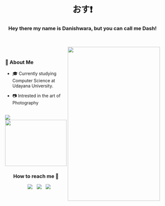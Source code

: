 <h1 align="center">おす❗ </h1>
<h3 align="center">Hey there my name is Danishwara, but you can call me Dash!</h3>
</br></br>

<picture align="right">
  <img align="right" top="500" height="500" width="300" src="https://github.com/dash4k/dash4k/assets/133938416/9c4e0125-906d-4d3d-806c-19ea97aeed44">
</picture>
</br>

### 🥷 About Me

* 🎓 Currently studying Computer Science at Udayana University.

* 📷 Intrested in the art of Photography

</br>
<div align="left">
	<a target="_blank" href="https://github.com/dash4k?tab=repositories"><img src="https://github-readme-stats.vercel.app/api/top-langs/?username=dash4k&theme=monokai&show_icons=true&hide_border=true&layout=compact"></a>
	<a target="_blank" href="https://www.youtube.com/watch?v=4xnsmyI5KMQ"><img align="center" height="150" width="200" src="https://github.com/dash4k/dash4k/assets/133938416/cc694143-e1e4-419c-89bc-c7873f9f99d2"></a>
</div>

<h3 align="center" >How to reach me 📩</h3>

<p align="center">

 <div align="center"  class="icons-social" style="margin-left: 10px;">
        <a target="_blank" style="margin-left: 10px;"  target="_blank" href="https://www.linkedin.com/in/dash4k/">
			<img src="https://img.shields.io/badge/LinkedIn-0077B5?style=for-the-badge&logo=linkedin&logoColor=0077B5&color=2e2e2e"></a>
        <a target="_blank" style="margin-left: 10px;" target="_blank" href="https://discordapp.com/users/404631156068188170">
			<img src="https://img.shields.io/badge/Discord-5865F2.svg?style=for-the-badge&logo=Discord&logoColor=e02a12c&color=2e2e2e"></a>
        <a target="_blank" style="margin-left: 10px;" target="_blank" href="https://www.instagram.com/___dash4k/">
			<img src="https://img.shields.io/badge/Instagram-E4405F?style=for-the-badge&logo=instagram&logoColor=e87d3e&color=2e2e2e"></a>
      </div>

</p>



